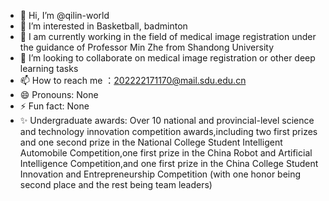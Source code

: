 - 👋 Hi, I’m @qilin-world
- 👀 I’m interested in Basketball, badminton
- 🌱 I am currently working in the field of medical image registration under the guidance of Professor Min Zhe from Shandong University
- 💞️ I’m looking to collaborate on medical image registration or other deep learning tasks
- 📫 How to reach me ：202222171170@mail.sdu.edu.cn
- 😄 Pronouns: None
- ⚡ Fun fact: None
- ✨ Undergraduate awards: Over 10 national and provincial-level science and technology innovation competition awards,including two first prizes and one second prize in the National College Student Intelligent Automobile Competition,one first prize in the China Robot and Artificial Intelligence Competition,and one first prize in the China College Student Innovation and Entrepreneurship Competition (with one honor being second place and the rest being team leaders)
<!---
qilin-world/qilin-world is a ✨ special ✨ repository because its `README.md` (this file) appears on your GitHub profile.
You can click the Preview link to take a look at your changes.
--->
